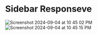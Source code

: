 # Sidebar Responseve
![Screenshot 2024-09-04 at 10 45 02 PM](https://github.com/user-attachments/assets/c1c96a27-33f6-4061-be31-0a8209509822)
![Screenshot 2024-09-04 at 10 45 15 PM](https://github.com/user-attachments/assets/f284c135-0779-400a-9d83-e19b1631b206)
